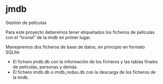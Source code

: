 # jmdb
Gestión de películas

Para este proyecto deberemos tener etiquetados los ficheros de películas con el "tconst" de la imdb en primer lugar.

Manejaremos dos ficheros de base de datos, en principio en formato SQLite:

 - El fichero jmdb.db con la información de los ficheros y las tablas finales de películas, personas y demás.
 - El fichero imdb.db o imdb_redux.db con la descarga de los ficheros de la imdb.
 
 
